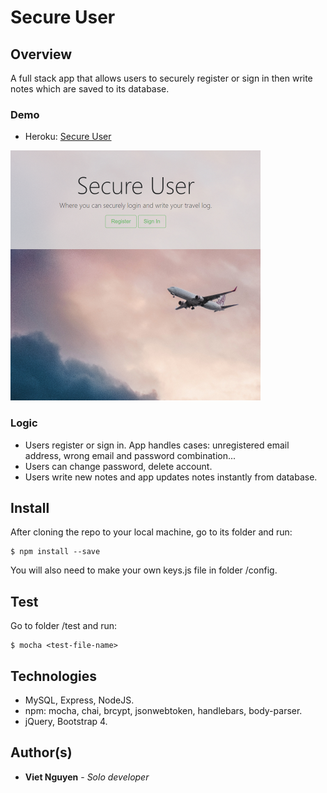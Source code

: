 # Secure User

## Overview
A full stack app that allows users to securely register or sign in then write notes which are saved to its database.

### Demo
* Heroku: [Secure User](https://viet-secure-user.herokuapp.com/)
<img src="https://github.com/nguyendviet/Secure-User/blob/master/github.png" width="400"/>

### Logic
* Users register or sign in. App handles cases: unregistered email address, wrong email and password combination...
* Users can change password, delete account.
* Users write new notes and app updates notes instantly from database.

## Install
After cloning the repo to your local machine, go to its folder and run:
```
$ npm install --save
```
You will also need to make your own keys.js file in folder /config.

## Test
Go to folder /test and run:
```
$ mocha <test-file-name>
```
## Technologies
* MySQL, Express, NodeJS.
* npm: mocha, chai, brcypt, jsonwebtoken, handlebars, body-parser.
* jQuery, Bootstrap 4.

## Author(s)
* **Viet Nguyen** - *Solo developer*
